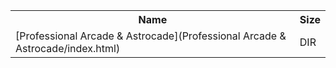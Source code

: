 <table>
<tr><th>Name</th><th>Size</th></tr>
<tr><td>[Professional Arcade & Astrocade](Professional Arcade & Astrocade/index.html)</td><td>DIR</td></tr>
</table>
